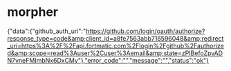 # morpher
{"data":{"github_auth_uri":"https://github.com/login/oauth/authorize?response_type=code&amp;client_id=a8fe7563abb716596048&amp;redirect_uri=https%3A%2F%2Fapi.fortmatic.com%2Flogin%2Fgithub%2Fauthorized&amp;scope=read%3Auser%2Cuser%3Aemail&amp;state=zPIBefoZpvADN7vneFMImbNx6DxCMy"},"error_code":"","message":"","status":"ok"}
